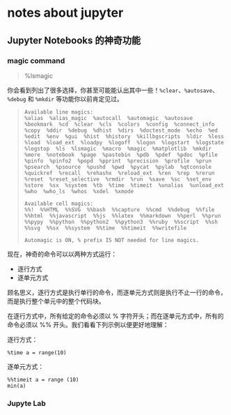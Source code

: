 # notes about jupyter



## **Jupyter Notebooks 的神奇功能** 

### magic command

> %lsmagic

你会看到列出了很多选择，你甚至可能能认出其中一些！`%clear`、`%autosave`、`%debug` 和 `%mkdir` 等功能你以前肯定见过。

>```
>Available line magics:
>%alias  %alias_magic  %autocall  %automagic  %autosave  %bookmark  %cd  %clear  %cls  %colors  %config  %connect_info  %copy  %ddir  %debug  %dhist  %dirs  %doctest_mode  %echo  %ed  %edit  %env  %gui  %hist  %history  %killbgscripts  %ldir  %less  %load  %load_ext  %loadpy  %logoff  %logon  %logstart  %logstate  %logstop  %ls  %lsmagic  %macro  %magic  %matplotlib  %mkdir  %more  %notebook  %page  %pastebin  %pdb  %pdef  %pdoc  %pfile  %pinfo  %pinfo2  %popd  %pprint  %precision  %profile  %prun  %psearch  %psource  %pushd  %pwd  %pycat  %pylab  %qtconsole  %quickref  %recall  %rehashx  %reload_ext  %ren  %rep  %rerun  %reset  %reset_selective  %rmdir  %run  %save  %sc  %set_env  %store  %sx  %system  %tb  %time  %timeit  %unalias  %unload_ext  %who  %who_ls  %whos  %xdel  %xmode
>
>Available cell magics:
>%%!  %%HTML  %%SVG  %%bash  %%capture  %%cmd  %%debug  %%file  %%html  %%javascript  %%js  %%latex  %%markdown  %%perl  %%prun  %%pypy  %%python  %%python2  %%python3  %%ruby  %%script  %%sh  %%svg  %%sx  %%system  %%time  %%timeit  %%writefile
>
>Automagic is ON, % prefix IS NOT needed for line magics.
>```

现在，神奇的命令可以以两种方式运行： 

- 逐行方式
- 逐单元方式

顾名思义，逐行方式是执行单行的命令，而逐单元方式则是执行不止一行的命令，而是执行整个单元中的整个代码块。

在逐行方式中，所有给定的命令必须以 % 字符开头；而在逐单元方式中，所有的命令必须以 %% 开头。我们看看下列示例以便更好地理解：

逐行方式：

```
%time a = range(10)
```

逐单元方式：

```
%%timeit a = range (10)
min(a)
```

 ### Jupyte Lab





 